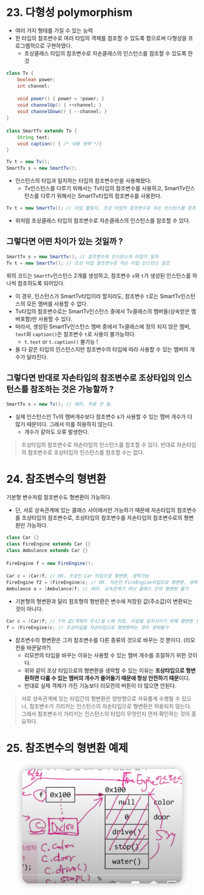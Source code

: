 # 23. 다형성 polymorphism

- 여러 가지 형태를 가질 수 있는 능력
- 한 타입의 참조변수로 여러 타입의 객체를 참조할 수 있도록 함으로써 다형성을 프로그램적으로 구현하였다.
  - 조상클래스 타입의 참조변수로 자손클래스의 인스턴스를 참조할 수 있도록 한 것

```java
class Tv {
    boolean power;
    int channel;
    
    void power() { power = !power; }
    void channelUp() { ++channel; }
    void channelDown() { --channel; }
}

class SmartTv extends Tv {
    String text;
    void caption() { /* 내용 생략 */}
}
```

```java
Tv t = new Tv();
SmartTv s = new SmartTv();
```
- 인스턴스의 타입과 일치하는 타입의 참조변수만을 사용해왔다.
  - Tv인스턴스를 다루기 위해서는 Tv타입의 참조변수를 사용하고, SmartTv인스턴스를 다루기 위해서는 SmartTv타입의 참조변수를 사용한다.

```java
Tv t = new SmartTv(); // 타입 불일치, 조상 타입의 참조변수로 자손 인스턴스를 참조
```
- 위처럼 조상클래스 타입의 참조변수로 자손클래스의 인스턴스를 참조할 수 있다.

## 그렇다면 어떤 차이가 있는 것일까 ?
```java
SmartTv s = new SmartTv(); // 참조변수와 인스턴스의 타입이 일치
Tv t = new SmartTv(); // 조상 타입 참조변수로 자손 타입 인스턴스 참조
```
위의 코드는 `SmartTv`인스턴스 2개를 생성하고, 참조변수 `s`와 `t`가 생성된 인스턴스를 하나씩 참조하도록 되어있다.
- 이 경우, 인스턴스가 SmartTv타입이라 할지라도, 참조변수 `t`로는 SmartTv인스턴스의 모든 멤버를 사용할 수 없다.
- Tv타입의 참조변수로는 SmartTv인스턴스 중에서 Tv클래스의 멤버들(상속받은 멤버포함)만 사용할 수 있다.
- 따라서, 생성된 SmartTv인스턴스 멤버 중에서 Tv클래스에 정의 되지 않은 멤버, `text`와 `caption()`은 참조변수 `t`로 사용이 불가능하다.
  - `t.text` or `t.caption()` 불가능 !
- 둘 다 같은 타입의 인스턴스지만 참조변수의 타입에 따라 사용할 수 있는 멤버의 개수가 달라진다.

## 그렇다면 반대로 자손타입의 참조변수로 조상타입의 인스턴스를 참조하는 것은 가능할까 ?
```java
SmartTv s = new Tv(); // 에러. 허용 안 됨.
```
- 실제 인스턴스인 Tv의 멤버개수보다 참조변수 s가 사용할 수 있는 멤버 개수가 더 많기 때문이다. 그래서 이를 허용하지 않는다.
  - 개수가 같아도 오류 발생한다.

> 조상타입의 참조변수로 자손타입의 인스턴스를 참조할 수 있다.
> 반대로 자손타입의 참조변수로 조상타입의 인스턴스를 참조할 수는 없다.


# 24. 참조변수의 형변환
기본형 변수처럼 참조변수도 형변환이 가능하다.
- 단, 서로 상속관계에 있는 클래스 사이에서만 가능하기 때문에 자손타입의 참조변수를 조상타입의 참조변수로, 조상타입의 참조변수를 자손타입의 참조변수로의 형변환만 가능하다.

```java
class Car {}
class FireEngine extends Car {}
class Ambulance extends Car {}

FireEngine f = new FireEngine(); 

Car c = (Car)f; // OK. 조상인 Car 타입으로 형변환, 생략가능
FireEngine f2 = (FireEngine)c; // OK. 자손인 FireEngine타입으로 형변환, 생략불가
Ambulance a = (Ambulance)f; // 에러. 상속관계가 아닌 클래스 간의 형변환 불가
```

- 기본형의 형변환과 달리 참조형의 형반환은 변수에 저장된 값(주소값)이 변환되는 것이 아니다.

```java
Car c = (Car)f; // f의 값(객체의 주소)을 c에 저장, 타입을 일치시키기 위해 형변환 필요(생략 가능)
f = (FireEngine)c; // 조상타입을 자손타입으로 형변환하는 경우 생략불가
```
- 참조변수의 형변환은 그저 참조변수를 다른 종류의 것으로 바꾸는 것 뿐이다. (리모컨을 바꾼달까?)
  - 리모컨의 타입을 바꾸는 이유는 사용할 수 있는 멤버 개수를 조절하기 위한 것이다.
  - 위와 같이 조상 타입으로의 형변환을 생략할 수 있는 이유는 **조상타입으로 형변환하면 다룰 수 있는 멤버의 개수가 줄어들기 때문에 항상 안전하기 때문**이다.
  - 반대로 실제 객체가 가진 기능보다 리모컨의 버튼이 더 많으면 안된다.

> 서로 상속관계에 있는 타입간의 형변환은 양방향으로 자유롭게 수행될 수 있으나, 
> 참조변수가 가리키는 인스턴스의 자손타입으로 형변환은 허용되지 않는다.
> 그래서 참조변수가 가리키는 인스턴스의 타입이 무엇인지 먼저 확인하는 것이 중요하다.


# 25. 참조변수의 형변환 예제
<p align="center">
<img src=../image/referPolymorphism.png>
</p>